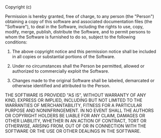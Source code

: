 Copyright (c) <year> <copyright holders>

Permission is hereby granted, free of charge, to any person (the "Person") obtaining a copy of this software and associated documentation files (the "Software"), to deal in the Software, including the rights to use, copy, modify, merge, publish, distribute the Software, and to permit persons to whom the Software is furnished to do so, subject to the following conditions:

1. The above copyright notice and this permission notice shall be included in all copies or substantial portions of the Software.

2. Under no circumstances shall the Person be permitted, allowed or authorized to commercially exploit the Software.

3. Changes made to the original Software shall be labeled, demarcated or otherwise identified and attributed to the Person.

THE SOFTWARE IS PROVIDED "AS IS", WITHOUT WARRANTY OF ANY KIND, EXPRESS OR IMPLIED, INCLUDING BUT NOT LIMITED TO THE WARRANTIES OF MERCHANTABILITY, FITNESS FOR A PARTICULAR PURPOSE AND NONINFRINGEMENT. IN NO EVENT SHALL THE AUTHORS OR COPYRIGHT HOLDERS BE LIABLE FOR ANY CLAIM, DAMAGES OR OTHER LIABILITY, WHETHER IN AN ACTION OF CONTRACT, TORT OR OTHERWISE, ARISING FROM, OUT OF OR IN CONNECTION WITH THE SOFTWARE OR THE USE OR OTHER DEALINGS IN THE SOFTWARE.
